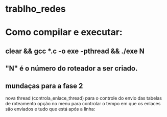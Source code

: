 # trablho_redes

# Como compilar e executar: 
## clear && gcc *.c -o exe -pthread && ./exe N

## "N" é o número do roteador a ser criado.


## mundaças para a fase 2

nova thread (controla_enlace_thread) para o controle do envio das tabelas de roteamento
opção no menu para controlar o tempo em que os enlaces são enviados
e tudo que está após a linha: 

